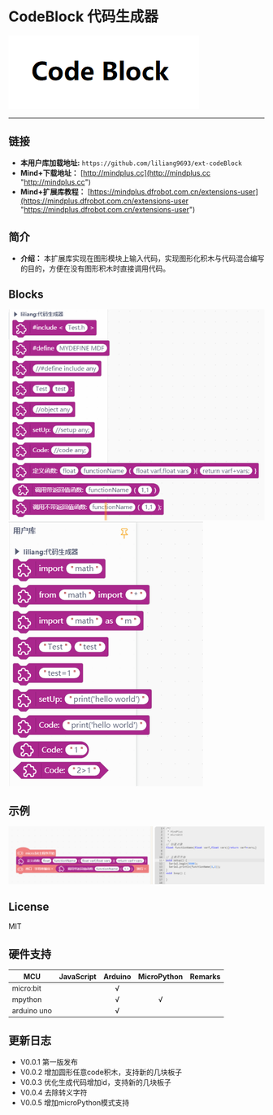 # CodeBlock 代码生成器


![](./arduinoC/_images/featured.png)

---------------------------------------------------------


## 链接
- **本用户库加载地址:** ```https://github.com/liliang9693/ext-codeBlock```
- **Mind+下载地址：** [http://mindplus.cc](http://mindplus.cc "http://mindplus.cc")    
- **Mind+扩展库教程：** [https://mindplus.dfrobot.com.cn/extensions-user](https://mindplus.dfrobot.com.cn/extensions-user "https://mindplus.dfrobot.com.cn/extensions-user")    

## 简介

- **介绍：** 本扩展库实现在图形模块上输入代码，实现图形化积木与代码混合编写的目的，方便在没有图形积木时直接调用代码。  

## Blocks

![](./arduinoC/_images/block.png)
![](./micropython/_images/block.png)

## 示例
![](./arduinoC/_images/example.png)



## License

MIT

## 硬件支持

MCU                | JavaScript    | Arduino   | MicroPython    | Remarks
------------------ | :----------: | :----------: | :---------: | -----
micro:bit        |             |       √       |              |
mpython        |             |        √      |      √        |
arduino uno    |             |        √      |              |


## 更新日志
- V0.0.1  第一版发布
- V0.0.2  增加圆形任意code积木，支持新的几块板子
- V0.0.3  优化生成代码增加id，支持新的几块板子
- V0.0.4  去除转义字符
- V0.0.5  增加microPython模式支持



